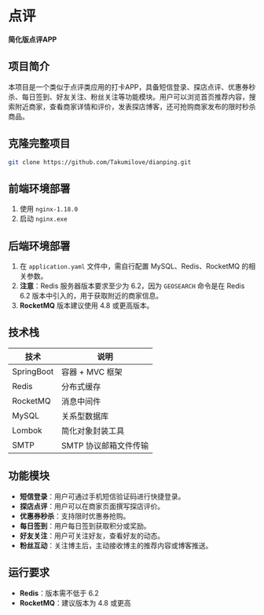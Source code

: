 # 点评

**简化版点评APP**

## 项目简介

本项目是一个类似于点评类应用的打卡APP，具备短信登录、探店点评、优惠券秒杀、每日签到、好友关注、粉丝关注等功能模块。用户可以浏览首页推荐内容，搜索附近商家，查看商家详情和评价，发表探店博客，还可抢购商家发布的限时秒杀商品。

## 克隆完整项目

```bash
git clone https://github.com/Takumilove/dianping.git
```

## 前端环境部署

1. 使用 `nginx-1.18.0`
2. 启动 `nginx.exe`

## 后端环境部署

1. 在 `application.yaml` 文件中，需自行配置 MySQL、Redis、RocketMQ 的相关参数。
2. **注意**：Redis 服务器版本要求至少为 6.2，因为 `GEOSEARCH` 命令是在 Redis 6.2 版本中引入的，用于获取附近的商家信息。
3. **RocketMQ** 版本建议使用 4.8 或更高版本。

## 技术栈

| 技术       | 说明                   |
|------------|------------------------|
| SpringBoot | 容器 + MVC 框架        |
| Redis      | 分布式缓存             |
| RocketMQ   | 消息中间件             |
| MySQL      | 关系型数据库           |
| Lombok     | 简化对象封装工具       |
| SMTP       | SMTP 协议邮箱文件传输  |

## 功能模块

- **短信登录**：用户可通过手机短信验证码进行快捷登录。
- **探店点评**：用户可以在商家页面撰写探店评价。
- **优惠券秒杀**：支持限时优惠券抢购。
- **每日签到**：用户每日签到获取积分或奖励。
- **好友关注**：用户可关注好友，查看好友的动态。
- **粉丝互动**：关注博主后，主动接收博主的推荐内容或博客推送。

## 运行要求

- **Redis**：版本需不低于 6.2
- **RocketMQ**：建议版本为 4.8 或更高
